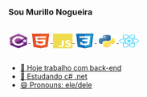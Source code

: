 ### Sou Murillo Nogueira

<div align="center">
  <a href="https://github.com/murillonog">
  <!--<img height="180em" src="https://github-readme-stats.vercel.app/api?username=murillonog&show_icons=true&theme=dark&include_all_commits=true&count_private=true"/>
  <img height="180em" src="https://github-readme-stats.vercel.app/api/top-langs/?username=murillonog&layout=compact&langs_count=7&theme=dark"/> -->
</div>
  
<div style="display: inline_block"><br>
  <img align="center" alt="murillo-Csharp" height="30" width="40" src="https://raw.githubusercontent.com/devicons/devicon/master/icons/csharp/csharp-original.svg">
  <img align="center" alt="murillo-HTML" height="30" width="40" src="https://raw.githubusercontent.com/devicons/devicon/master/icons/html5/html5-original.svg">
  <img align="center" alt="murillo-Js" height="30" width="40" src="https://raw.githubusercontent.com/devicons/devicon/master/icons/javascript/javascript-plain.svg">
  <img align="center" alt="murillo-CSS" height="30" width="40" src="https://raw.githubusercontent.com/devicons/devicon/master/icons/css3/css3-original.svg">
  <img align="center" alt="murillo-Python" height="30" width="40" src="https://raw.githubusercontent.com/devicons/devicon/master/icons/python/python-original.svg">
  <img align="center" alt="murillo-React" height="30" width="40" src="https://raw.githubusercontent.com/devicons/devicon/master/icons/react/react-original.svg"> 
</div>

  ##
  
- 🔭 Hoje trabalho com back-end
- 🌱 Estudando c# .net
- 😄 Pronouns: ele/dele
